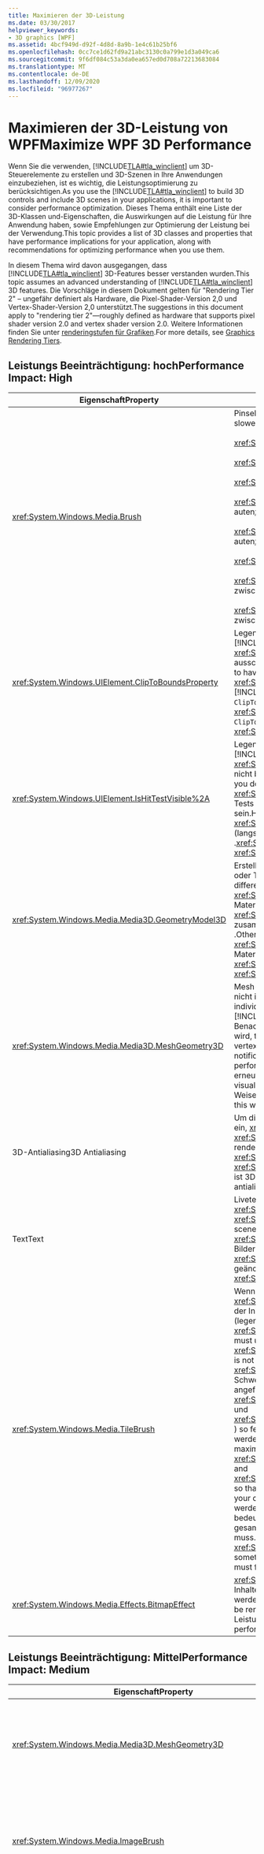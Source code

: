 ```yaml
---
title: Maximieren der 3D-Leistung
ms.date: 03/30/2017
helpviewer_keywords:
- 3D graphics [WPF]
ms.assetid: 4bcf949d-d92f-4d8d-8a9b-1e4c61b25bf6
ms.openlocfilehash: 0cc7ce1d62fd9a21abc3130c0a799e1d3a049ca6
ms.sourcegitcommit: 9f6df084c53a3da0ea657ed0d708a72213683084
ms.translationtype: MT
ms.contentlocale: de-DE
ms.lasthandoff: 12/09/2020
ms.locfileid: "96977267"
---
```

# <a name="maximize-wpf-3d-performance"></a><span data-ttu-id="2dce0-102">Maximieren der 3D-Leistung von WPF</span><span class="sxs-lookup"><span data-stu-id="2dce0-102">Maximize WPF 3D Performance</span></span>
<span data-ttu-id="2dce0-103">Wenn Sie die verwenden, [!INCLUDE[TLA#tla_winclient](../../../includes/tlasharptla-winclient-md.md)] um 3D-Steuerelemente zu erstellen und 3D-Szenen in Ihre Anwendungen einzubeziehen, ist es wichtig, die Leistungsoptimierung zu berücksichtigen.</span><span class="sxs-lookup"><span data-stu-id="2dce0-103">As you use the [!INCLUDE[TLA#tla_winclient](../../../includes/tlasharptla-winclient-md.md)] to build 3D controls and include 3D scenes in your applications, it is important to consider performance optimization.</span></span> <span data-ttu-id="2dce0-104">Dieses Thema enthält eine Liste der 3D-Klassen und-Eigenschaften, die Auswirkungen auf die Leistung für Ihre Anwendung haben, sowie Empfehlungen zur Optimierung der Leistung bei der Verwendung.</span><span class="sxs-lookup"><span data-stu-id="2dce0-104">This topic provides a list of 3D classes and properties that have performance implications for your application, along with recommendations for optimizing performance when you use them.</span></span>  
  
 <span data-ttu-id="2dce0-105">In diesem Thema wird davon ausgegangen, dass [!INCLUDE[TLA#tla_winclient](../../../includes/tlasharptla-winclient-md.md)] 3D-Features besser verstanden wurden.</span><span class="sxs-lookup"><span data-stu-id="2dce0-105">This topic assumes an advanced understanding of [!INCLUDE[TLA#tla_winclient](../../../includes/tlasharptla-winclient-md.md)] 3D features.</span></span> <span data-ttu-id="2dce0-106">Die Vorschläge in diesem Dokument gelten für "Rendering Tier 2" – ungefähr definiert als Hardware, die Pixel-Shader-Version 2,0 und Vertex-Shader-Version 2,0 unterstützt.</span><span class="sxs-lookup"><span data-stu-id="2dce0-106">The suggestions in this document apply to "rendering tier 2"—roughly defined as hardware that supports pixel shader version 2.0 and vertex shader version 2.0.</span></span> <span data-ttu-id="2dce0-107">Weitere Informationen finden Sie unter [renderingstufen für Grafiken](../advanced/graphics-rendering-tiers.md).</span><span class="sxs-lookup"><span data-stu-id="2dce0-107">For more details, see [Graphics Rendering Tiers](../advanced/graphics-rendering-tiers.md).</span></span>  
  
## <a name="performance-impact-high"></a><span data-ttu-id="2dce0-108">Leistungs Beeinträchtigung: hoch</span><span class="sxs-lookup"><span data-stu-id="2dce0-108">Performance Impact: High</span></span>  
  
|<span data-ttu-id="2dce0-109">Eigenschaft</span><span class="sxs-lookup"><span data-stu-id="2dce0-109">Property</span></span>|<span data-ttu-id="2dce0-110">Empfehlung</span><span class="sxs-lookup"><span data-stu-id="2dce0-110">Recommendation</span></span>|  
|-|-|  
|<xref:System.Windows.Media.Brush>|<span data-ttu-id="2dce0-111">Pinsel Geschwindigkeit (am schnellsten zum langsamsten):</span><span class="sxs-lookup"><span data-stu-id="2dce0-111">Brush speed (fastest to slowest):</span></span><br /><br /> <xref:System.Windows.Media.SolidColorBrush><br /><br /> <xref:System.Windows.Media.LinearGradientBrush><br /><br /> <xref:System.Windows.Media.ImageBrush><br /><br /> <span data-ttu-id="2dce0-112"><xref:System.Windows.Media.DrawingBrush> auten</span><span class="sxs-lookup"><span data-stu-id="2dce0-112"><xref:System.Windows.Media.DrawingBrush> (cached)</span></span><br /><br /> <span data-ttu-id="2dce0-113"><xref:System.Windows.Media.VisualBrush> auten</span><span class="sxs-lookup"><span data-stu-id="2dce0-113"><xref:System.Windows.Media.VisualBrush> (cached)</span></span><br /><br /> <xref:System.Windows.Media.RadialGradientBrush><br /><br /> <span data-ttu-id="2dce0-114"><xref:System.Windows.Media.DrawingBrush> nicht zwischengespeichert</span><span class="sxs-lookup"><span data-stu-id="2dce0-114"><xref:System.Windows.Media.DrawingBrush> (uncached)</span></span><br /><br /> <span data-ttu-id="2dce0-115"><xref:System.Windows.Media.VisualBrush> nicht zwischengespeichert</span><span class="sxs-lookup"><span data-stu-id="2dce0-115"><xref:System.Windows.Media.VisualBrush> (uncached)</span></span>|  
|<xref:System.Windows.UIElement.ClipToBoundsProperty>|<span data-ttu-id="2dce0-116">Legen `Viewport3D.ClipToBounds` Sie diese Einstellung auf false fest, wenn Sie [!INCLUDE[TLA#tla_winclient](../../../includes/tlasharptla-winclient-md.md)] den Inhalt eines nicht explizit <xref:System.Windows.Controls.Viewport3D> auf das Viewport3D's-Rechteck ausschneiden müssen.</span><span class="sxs-lookup"><span data-stu-id="2dce0-116">Set `Viewport3D.ClipToBounds` to false whenever you do not need to have [!INCLUDE[TLA#tla_winclient](../../../includes/tlasharptla-winclient-md.md)] explicitly clip the content of a <xref:System.Windows.Controls.Viewport3D> to the Viewport3D’s rectangle.</span></span> [!INCLUDE[TLA#tla_winclient](../../../includes/tlasharptla-winclient-md.md)] <span data-ttu-id="2dce0-117">das Clipping mit Antialiasing kann sehr langsam sein und `ClipToBounds` ist standardmäßig aktiviert (langsam) <xref:System.Windows.Controls.Viewport3D> .</span><span class="sxs-lookup"><span data-stu-id="2dce0-117">antialiased clipping can be very slow, and `ClipToBounds` is enabled (slow) by default on <xref:System.Windows.Controls.Viewport3D>.</span></span>|  
|<xref:System.Windows.UIElement.IsHitTestVisible%2A>|<span data-ttu-id="2dce0-118">Legen Sie diese Einstellung auf "false" fest `Viewport3D.IsHitTestVisible` , [!INCLUDE[TLA#tla_winclient](../../../includes/tlasharptla-winclient-md.md)] Wenn der Inhalt eines <xref:System.Windows.Controls.Viewport3D> beim Ausführen von Maus Treffer Tests nicht berücksichtigt werden muss.</span><span class="sxs-lookup"><span data-stu-id="2dce0-118">Set `Viewport3D.IsHitTestVisible` to false whenever you do not need [!INCLUDE[TLA#tla_winclient](../../../includes/tlasharptla-winclient-md.md)] to consider the content of a <xref:System.Windows.Controls.Viewport3D> when performing mouse hit testing.</span></span>  <span data-ttu-id="2dce0-119">Treffer Tests für 3D-Inhalte erfolgen in Software und können mit großen Netzen langsam sein.</span><span class="sxs-lookup"><span data-stu-id="2dce0-119">Hit testing 3D content is done in software and can be slow with large meshes.</span></span> <span data-ttu-id="2dce0-120"><xref:System.Windows.UIElement.IsHitTestVisible%2A> ist standardmäßig aktiviert (langsam) <xref:System.Windows.Controls.Viewport3D> .</span><span class="sxs-lookup"><span data-stu-id="2dce0-120"><xref:System.Windows.UIElement.IsHitTestVisible%2A> is enabled (slow) by default on <xref:System.Windows.Controls.Viewport3D>.</span></span>|  
|<xref:System.Windows.Media.Media3D.GeometryModel3D>|<span data-ttu-id="2dce0-121">Erstellen Sie unterschiedliche Modelle nur dann, wenn Sie unterschiedliche Materialien oder Transformationen benötigen.</span><span class="sxs-lookup"><span data-stu-id="2dce0-121">Create different models only when they require different Materials or Transforms.</span></span>  <span data-ttu-id="2dce0-122">Versuchen Sie andernfalls, viele <xref:System.Windows.Media.Media3D.GeometryModel3D> Instanzen mit denselben Materialien und Transformationen in ein paar größere <xref:System.Windows.Media.Media3D.GeometryModel3D> -und-Instanzen zusammenzufassen <xref:System.Windows.Media.Media3D.MeshGeometry3D> .</span><span class="sxs-lookup"><span data-stu-id="2dce0-122">Otherwise, try to coalesce many <xref:System.Windows.Media.Media3D.GeometryModel3D> instances with the same Materials and Transforms into a few larger <xref:System.Windows.Media.Media3D.GeometryModel3D> and <xref:System.Windows.Media.Media3D.MeshGeometry3D> instances.</span></span>|  
|<xref:System.Windows.Media.Media3D.MeshGeometry3D>|<span data-ttu-id="2dce0-123">Mesh-Animation – das Ändern einzelner Scheitel Punkte eines Netzes pro Frame – ist in nicht immer effizient [!INCLUDE[TLA#tla_winclient](../../../includes/tlasharptla-winclient-md.md)] .</span><span class="sxs-lookup"><span data-stu-id="2dce0-123">Mesh animation—changing the individual vertices of a mesh on a per-frame basis—is not always efficient in [!INCLUDE[TLA#tla_winclient](../../../includes/tlasharptla-winclient-md.md)].</span></span>  <span data-ttu-id="2dce0-124">Um die Auswirkungen von Änderungs Benachrichtigungen auf die Leistung zu minimieren, wenn jeder Scheitelpunkt geändert wird, trennen Sie das Mesh von der visuellen Struktur, bevor Sie die pro-vertexänderung durchführen.</span><span class="sxs-lookup"><span data-stu-id="2dce0-124">To minimize the performance impact of change notifications when each vertex is modified, detach the mesh from the visual tree before performing per-vertex modification.</span></span>  <span data-ttu-id="2dce0-125">Nachdem das Mesh geändert wurde, fügen Sie es erneut an den visuellen Baum an.</span><span class="sxs-lookup"><span data-stu-id="2dce0-125">Once the mesh has been modified, reattach it to the visual tree.</span></span>  <span data-ttu-id="2dce0-126">Versuchen Sie außerdem, die Größe der Netzen zu minimieren, die auf diese Weise animiert werden.</span><span class="sxs-lookup"><span data-stu-id="2dce0-126">Also, try to minimize the size of meshes that will be animated in this way.</span></span>|  
|<span data-ttu-id="2dce0-127">3D-Antialiasing</span><span class="sxs-lookup"><span data-stu-id="2dce0-127">3D Antialiasing</span></span>|<span data-ttu-id="2dce0-128">Um die renderinggeschwindigkeit zu erhöhen, deaktivieren Sie multisamplinggrad für ein, <xref:System.Windows.Controls.Viewport3D> indem Sie die angefügte-Eigenschaft <xref:System.Windows.Media.RenderOptions.EdgeMode%2A> auf `Aliased`</span><span class="sxs-lookup"><span data-stu-id="2dce0-128">To increase rendering speed, disable multisampling on a <xref:System.Windows.Controls.Viewport3D> by setting the attached property <xref:System.Windows.Media.RenderOptions.EdgeMode%2A> to `Aliased`.</span></span>  <span data-ttu-id="2dce0-129">Standardmäßig ist 3D-Antialiasing unter Windows mit vier Stichproben pro Pixel aktiviert.</span><span class="sxs-lookup"><span data-stu-id="2dce0-129">By default, 3D antialiasing is enabled on Windows with 4 samples per pixel.</span></span>|  
|<span data-ttu-id="2dce0-130">Text</span><span class="sxs-lookup"><span data-stu-id="2dce0-130">Text</span></span>|<span data-ttu-id="2dce0-131">Livetext in einer 3D-Szene (Live, da er sich in einem <xref:System.Windows.Media.DrawingBrush> oder <xref:System.Windows.Media.VisualBrush> befindet) kann langsam sein.</span><span class="sxs-lookup"><span data-stu-id="2dce0-131">Live text in a 3D scene (live because it’s in a <xref:System.Windows.Media.DrawingBrush> or <xref:System.Windows.Media.VisualBrush>) can be slow.</span></span> <span data-ttu-id="2dce0-132">Versuchen Sie stattdessen, Bilder des Texts (via) zu verwenden, <xref:System.Windows.Media.Imaging.RenderTargetBitmap> es sei denn, der Text wird geändert.</span><span class="sxs-lookup"><span data-stu-id="2dce0-132">Try to use images of the text instead (via <xref:System.Windows.Media.Imaging.RenderTargetBitmap>) unless the text will change.</span></span>|  
|<xref:System.Windows.Media.TileBrush>|<span data-ttu-id="2dce0-133">Wenn Sie ein <xref:System.Windows.Media.VisualBrush> oder ein <xref:System.Windows.Media.DrawingBrush> in einer 3D-Szene verwenden müssen, da der Inhalt des Pinsels nicht statisch ist, versuchen Sie, den Pinsel zwischenzuspeichern (legen Sie die angefügte-Eigenschaft <xref:System.Windows.Media.RenderOptions.CachingHint%2A> auf fest `Cache` ).</span><span class="sxs-lookup"><span data-stu-id="2dce0-133">If you must use a <xref:System.Windows.Media.VisualBrush> or a <xref:System.Windows.Media.DrawingBrush> in a 3D scene because the brush’s content is not static, try caching the brush (setting the attached property <xref:System.Windows.Media.RenderOptions.CachingHint%2A> to `Cache`).</span></span>  <span data-ttu-id="2dce0-134">Legen Sie die Schwellenwerte für den minimal-und Höchstwert für die Skalierung (mit den angefügten Eigenschaften <xref:System.Windows.Media.RenderOptions.CacheInvalidationThresholdMinimum%2A> und <xref:System.Windows.Media.RenderOptions.CacheInvalidationThresholdMaximum%2A> ) so fest, dass die zwischengespeicherten Pinsel nicht zu häufig erneut generiert werden, und behalten Sie gleichzeitig die gewünschte Qualität.</span><span class="sxs-lookup"><span data-stu-id="2dce0-134">Set the minimum and maximum scale invalidation thresholds (with the attached properties <xref:System.Windows.Media.RenderOptions.CacheInvalidationThresholdMinimum%2A> and <xref:System.Windows.Media.RenderOptions.CacheInvalidationThresholdMaximum%2A>) so that the cached brushes won’t be regenerated too frequently, while still maintaining your desired level of quality.</span></span>  <span data-ttu-id="2dce0-135">Standardmäßig <xref:System.Windows.Media.DrawingBrush> werden und <xref:System.Windows.Media.VisualBrush> nicht zwischengespeichert. das bedeutet, dass jedes Mal, wenn etwas mit dem Pinsel gezeichnet werden muss, der gesamte Inhalt des Pinsels erneut auf eine zwischen Oberfläche gerendert werden muss.</span><span class="sxs-lookup"><span data-stu-id="2dce0-135">By default, <xref:System.Windows.Media.DrawingBrush> and <xref:System.Windows.Media.VisualBrush> are not cached, meaning that every time something painted with the brush has to be re-rendered, the entire content of the brush must first be re-rendered to an intermediate surface.</span></span>|  
|<xref:System.Windows.Media.Effects.BitmapEffect>|<span data-ttu-id="2dce0-136"><xref:System.Windows.Media.Effects.BitmapEffect> erzwingt, dass alle betroffenen Inhalte ohne Hardwarebeschleunigung gerendert werden.</span><span class="sxs-lookup"><span data-stu-id="2dce0-136"><xref:System.Windows.Media.Effects.BitmapEffect> forces all affected content to be rendered without hardware acceleration.</span></span>  <span data-ttu-id="2dce0-137">Verwenden Sie nicht, um eine optimale Leistung zu erzielen <xref:System.Windows.Media.Effects.BitmapEffect> .</span><span class="sxs-lookup"><span data-stu-id="2dce0-137">For best performance, do not use <xref:System.Windows.Media.Effects.BitmapEffect>.</span></span>|  
  
## <a name="performance-impact-medium"></a><span data-ttu-id="2dce0-138">Leistungs Beeinträchtigung: Mittel</span><span class="sxs-lookup"><span data-stu-id="2dce0-138">Performance Impact: Medium</span></span>  
  
|<span data-ttu-id="2dce0-139">Eigenschaft</span><span class="sxs-lookup"><span data-stu-id="2dce0-139">Property</span></span>|<span data-ttu-id="2dce0-140">Empfehlung</span><span class="sxs-lookup"><span data-stu-id="2dce0-140">Recommendation</span></span>|  
|-|-|  
|<xref:System.Windows.Media.Media3D.MeshGeometry3D>|<span data-ttu-id="2dce0-141">Wenn ein Mesh so definiert ist, dass es Dreiecke mit freigegebenen Scheitel Punkten verwendet und diese Scheitel Punkte dieselbe Position, normale und Texturkoordinaten aufweisen, definieren Sie jeden freigegebenen Scheitelpunkt nur einmal, und definieren Sie dann die Dreiecke mit dem Index <xref:System.Windows.Media.Media3D.MeshGeometry3D.TriangleIndices%2A> .</span><span class="sxs-lookup"><span data-stu-id="2dce0-141">When a mesh is defined as abutting triangles with shared vertices and those vertices have the same position, normal, and texture coordinates, define each shared vertex only once and then define your triangles by index with <xref:System.Windows.Media.Media3D.MeshGeometry3D.TriangleIndices%2A>.</span></span>|  
|<xref:System.Windows.Media.ImageBrush>|<span data-ttu-id="2dce0-142">Versuchen Sie, die Textur Größen zu minimieren, wenn Sie die Größe explizit steuern (bei Verwendung von <xref:System.Windows.Media.Imaging.RenderTargetBitmap> und/oder <xref:System.Windows.Media.ImageBrush> ).</span><span class="sxs-lookup"><span data-stu-id="2dce0-142">Try to minimize texture sizes when you have explicit control over the size (when you’re using a <xref:System.Windows.Media.Imaging.RenderTargetBitmap> and/or an <xref:System.Windows.Media.ImageBrush>).</span></span>  <span data-ttu-id="2dce0-143">Beachten Sie, dass mit niedrigerer Auflösung die Qualität der visuellen Qualität beeinträchtigt werden kann, um das richtige Gleichgewicht zwischen Qualität und Leistung zu finden.</span><span class="sxs-lookup"><span data-stu-id="2dce0-143">Note that lower resolution textures can decrease visual quality, so try to find the right balance between quality and performance.</span></span>|  
|<span data-ttu-id="2dce0-144">Opacity</span><span class="sxs-lookup"><span data-stu-id="2dce0-144">Opacity</span></span>|<span data-ttu-id="2dce0-145">Verwenden Sie beim Rendern von durchlässigen 3D-Inhalten (z. b. Reflektionen) die Deckkraft Eigenschaften für Pinsel oder Material (über <xref:System.Windows.Media.Brush.Opacity%2A> oder <xref:System.Windows.Media.Media3D.DiffuseMaterial.Color%2A> ), anstatt eine separate Durchlässigkeit zu erstellen, <xref:System.Windows.Controls.Viewport3D> indem `Viewport3D.Opacity` Sie auf einen Wert kleiner als 1 festlegen.</span><span class="sxs-lookup"><span data-stu-id="2dce0-145">When rendering translucent 3D content (such as reflections), use the opacity properties on brushes or materials (via <xref:System.Windows.Media.Brush.Opacity%2A> or <xref:System.Windows.Media.Media3D.DiffuseMaterial.Color%2A>) instead of creating a separate translucent <xref:System.Windows.Controls.Viewport3D> by setting `Viewport3D.Opacity` to a value less than 1.</span></span>|  
|<xref:System.Windows.Controls.Viewport3D>|<span data-ttu-id="2dce0-146">Minimieren Sie die Anzahl der Objekte, die <xref:System.Windows.Controls.Viewport3D> in einer Szene verwendet werden.</span><span class="sxs-lookup"><span data-stu-id="2dce0-146">Minimize the number of <xref:System.Windows.Controls.Viewport3D> objects you’re using in a scene.</span></span>  <span data-ttu-id="2dce0-147">Fügen Sie viele 3D-Modelle im gleichen Viewport3D ein, anstatt separate Viewport3D-Instanzen für jedes Modell zu erstellen.</span><span class="sxs-lookup"><span data-stu-id="2dce0-147">Put many 3D models in the same Viewport3D rather than creating separate Viewport3D instances for each model.</span></span>|  
|<xref:System.Windows.Freezable>|<span data-ttu-id="2dce0-148">In der Regel ist es vorteilhaft, <xref:System.Windows.Media.Media3D.MeshGeometry3D> , <xref:System.Windows.Media.Media3D.GeometryModel3D> , Pinsel und Materialien wiederzuverwenden.</span><span class="sxs-lookup"><span data-stu-id="2dce0-148">Typically it’s beneficial to reuse <xref:System.Windows.Media.Media3D.MeshGeometry3D>, <xref:System.Windows.Media.Media3D.GeometryModel3D>, Brushes, and Materials.</span></span>  <span data-ttu-id="2dce0-149">Alle sind multiparametrierbar, da Sie von abgeleitet sind `Freezable` .</span><span class="sxs-lookup"><span data-stu-id="2dce0-149">All are multiparentable since they’re derived from `Freezable`.</span></span>|  
|<xref:System.Windows.Freezable>|<span data-ttu-id="2dce0-150">Ruft die-Methode für frei wählbare Elemente <xref:System.Windows.Freezable.Freeze%2A> auf, wenn deren Eigenschaften in der Anwendung unverändert bleiben.</span><span class="sxs-lookup"><span data-stu-id="2dce0-150">Call the <xref:System.Windows.Freezable.Freeze%2A> method on Freezables when their properties will remain unchanged in your application.</span></span>  <span data-ttu-id="2dce0-151">Durch das Einfrieren können Arbeits Sätze verringert und die Geschwindigkeit erhöht werden.</span><span class="sxs-lookup"><span data-stu-id="2dce0-151">Freezing can decrease working set and increase speed.</span></span>|  
|<xref:System.Windows.Media.Brush>|<span data-ttu-id="2dce0-152">Verwenden Sie <xref:System.Windows.Media.ImageBrush> anstelle von <xref:System.Windows.Media.VisualBrush> oder, <xref:System.Windows.Media.DrawingBrush> Wenn sich der Inhalt des Pinsels nicht ändert.</span><span class="sxs-lookup"><span data-stu-id="2dce0-152">Use <xref:System.Windows.Media.ImageBrush> instead of <xref:System.Windows.Media.VisualBrush> or <xref:System.Windows.Media.DrawingBrush> when the content of the brush will not change.</span></span>  <span data-ttu-id="2dce0-153">2D-Inhalte können in eine <xref:System.Windows.Controls.Image> über konvertiert <xref:System.Windows.Media.Imaging.RenderTargetBitmap> und dann in verwendet werden <xref:System.Windows.Media.ImageBrush> .</span><span class="sxs-lookup"><span data-stu-id="2dce0-153">2D content can be converted to an <xref:System.Windows.Controls.Image> via <xref:System.Windows.Media.Imaging.RenderTargetBitmap> and then used in an <xref:System.Windows.Media.ImageBrush>.</span></span>|  
|<xref:System.Windows.Media.Media3D.GeometryModel3D.BackMaterial%2A>|<span data-ttu-id="2dce0-154">Verwenden <xref:System.Windows.Media.Media3D.GeometryModel3D.BackMaterial%2A> Sie nicht, es sei denn, Sie müssen tatsächlich die hintergesichter Ihres anzeigen <xref:System.Windows.Media.Media3D.GeometryModel3D> .</span><span class="sxs-lookup"><span data-stu-id="2dce0-154">Don’t use <xref:System.Windows.Media.Media3D.GeometryModel3D.BackMaterial%2A> unless you actually need to see the back faces of your <xref:System.Windows.Media.Media3D.GeometryModel3D>.</span></span>|  
|<xref:System.Windows.Media.Media3D.Light>|<span data-ttu-id="2dce0-155">Leichte Geschwindigkeit (am schnellsten zum langsamsten):</span><span class="sxs-lookup"><span data-stu-id="2dce0-155">Light speed (fastest to slowest):</span></span><br /><br /> <xref:System.Windows.Media.Media3D.AmbientLight><br /><br /> <xref:System.Windows.Media.Media3D.DirectionalLight><br /><br /> <xref:System.Windows.Media.Media3D.PointLight><br /><br /> <xref:System.Windows.Media.Media3D.SpotLight>|  
|<xref:System.Windows.Media.Media3D.MeshGeometry3D>|<span data-ttu-id="2dce0-156">Versuchen Sie, die gittergrößen unter diesen Grenzwerten beizubehalten:</span><span class="sxs-lookup"><span data-stu-id="2dce0-156">Try to keep mesh sizes under these limits:</span></span><br /><br /> <span data-ttu-id="2dce0-157"><xref:System.Windows.Media.Media3D.MeshGeometry3D.Positions%2A>: 20.001 <xref:System.Windows.Media.Media3D.Point3D> Instanzen</span><span class="sxs-lookup"><span data-stu-id="2dce0-157"><xref:System.Windows.Media.Media3D.MeshGeometry3D.Positions%2A>: 20,001 <xref:System.Windows.Media.Media3D.Point3D> instances</span></span><br /><br /> <span data-ttu-id="2dce0-158"><xref:System.Windows.Media.Media3D.MeshGeometry3D.TriangleIndices%2A>: 60.003 <xref:System.Int32> Instanzen</span><span class="sxs-lookup"><span data-stu-id="2dce0-158"><xref:System.Windows.Media.Media3D.MeshGeometry3D.TriangleIndices%2A>: 60,003 <xref:System.Int32> instances</span></span>|  
|<xref:System.Windows.Media.Media3D.Material>|<span data-ttu-id="2dce0-159">Material Geschwindigkeit (am schnellsten zum langsamsten):</span><span class="sxs-lookup"><span data-stu-id="2dce0-159">Material speed (fastest to slowest):</span></span><br /><br /> <xref:System.Windows.Media.Media3D.EmissiveMaterial><br /><br /> <xref:System.Windows.Media.Media3D.DiffuseMaterial><br /><br /> <xref:System.Windows.Media.Media3D.SpecularMaterial>|  
|<xref:System.Windows.Media.Brush>|[!INCLUDE[TLA#tla_winclient](../../../includes/tlasharptla-winclient-md.md)] <span data-ttu-id="2dce0-160">3D deaktiviert nicht alle unsichtbaren Pinsel (schwarze Ambient-Pinsel, Clear-Pinsel usw.) auf konsistente Weise.</span><span class="sxs-lookup"><span data-stu-id="2dce0-160">3D doesn't opt out of invisible brushes (black ambient brushes, clear brushes, etc.) in a consistent way.</span></span>  <span data-ttu-id="2dce0-161">Sie sollten diese in Ihrer Szene weglassen.</span><span class="sxs-lookup"><span data-stu-id="2dce0-161">Consider omitting these from your scene.</span></span>|  
|<xref:System.Windows.Media.Media3D.MaterialGroup>|<span data-ttu-id="2dce0-162">Jede <xref:System.Windows.Media.Media3D.Material> in einer <xref:System.Windows.Media.Media3D.MaterialGroup> bewirkt einen weiteren Renderingdurchlauf, sodass auch viele Materialien, auch einfache Materialien, die Füll Anforderungen Ihrer GPU erheblich erhöhen können.</span><span class="sxs-lookup"><span data-stu-id="2dce0-162">Each <xref:System.Windows.Media.Media3D.Material> in a <xref:System.Windows.Media.Media3D.MaterialGroup> causes another rendering pass, so including many materials, even simple materials, can dramatically increase the fill demands on your GPU.</span></span>  <span data-ttu-id="2dce0-163">Minimieren Sie die Anzahl der Materialien in Ihrem <xref:System.Windows.Media.Media3D.MaterialGroup> .</span><span class="sxs-lookup"><span data-stu-id="2dce0-163">Minimize the number of materials in your <xref:System.Windows.Media.Media3D.MaterialGroup>.</span></span>|  
  
## <a name="performance-impact-low"></a><span data-ttu-id="2dce0-164">Leistungs Beeinträchtigung: gering</span><span class="sxs-lookup"><span data-stu-id="2dce0-164">Performance Impact: Low</span></span>  
  
|<span data-ttu-id="2dce0-165">Eigenschaft</span><span class="sxs-lookup"><span data-stu-id="2dce0-165">Property</span></span>|<span data-ttu-id="2dce0-166">Empfehlung</span><span class="sxs-lookup"><span data-stu-id="2dce0-166">Recommendation</span></span>|  
|-|-|  
|<xref:System.Windows.Media.Media3D.Transform3DGroup>|<span data-ttu-id="2dce0-167">Wenn Sie keine Animation oder Datenbindung benötigen, anstatt eine Transformations Gruppe mit mehreren Transformationen zu verwenden, verwenden Sie eine einzelne <xref:System.Windows.Media.Media3D.MatrixTransform3D> , und legen Sie Sie auf das Produkt aller Transformationen fest, die andernfalls unabhängig voneinander in der Transformations Gruppe vorhanden wären.</span><span class="sxs-lookup"><span data-stu-id="2dce0-167">When you don’t need animation or data binding, instead of using a transform group containing multiple transforms, use a single <xref:System.Windows.Media.Media3D.MatrixTransform3D>, setting it to be the product of all the transforms that would otherwise exist independently in the transform group.</span></span>|  
|<xref:System.Windows.Media.Media3D.Light>|<span data-ttu-id="2dce0-168">Minimieren Sie die Anzahl der Lichter in Ihrer Szene.</span><span class="sxs-lookup"><span data-stu-id="2dce0-168">Minimize the number of lights in your scene.</span></span> <span data-ttu-id="2dce0-169">Zu viele Beleuchtung in einer Szene erzwingen das [!INCLUDE[TLA#tla_winclient](../../../includes/tlasharptla-winclient-md.md)] zurückkehren zum Software Rendering.</span><span class="sxs-lookup"><span data-stu-id="2dce0-169">Too many lights in a scene will force [!INCLUDE[TLA#tla_winclient](../../../includes/tlasharptla-winclient-md.md)] to fall back to software rendering.</span></span>  <span data-ttu-id="2dce0-170">Die Grenzwerte liegen ungefähr 110 <xref:System.Windows.Media.Media3D.DirectionalLight> Objekten, 70 <xref:System.Windows.Media.Media3D.PointLight> Objekten oder 40 <xref:System.Windows.Media.Media3D.SpotLight> Objekten.</span><span class="sxs-lookup"><span data-stu-id="2dce0-170">The limits are roughly 110 <xref:System.Windows.Media.Media3D.DirectionalLight> objects, 70 <xref:System.Windows.Media.Media3D.PointLight> objects, or 40 <xref:System.Windows.Media.Media3D.SpotLight> objects.</span></span>|  
|<xref:System.Windows.Media.Media3D.ModelVisual3D>|<span data-ttu-id="2dce0-171">Trennen Sie das Verschieben von Objekten von statischen Objekten, indem Sie Sie in separaten <xref:System.Windows.Media.Media3D.ModelVisual3D> Instanzen platzieren.</span><span class="sxs-lookup"><span data-stu-id="2dce0-171">Separate moving objects from static objects by putting them in separate <xref:System.Windows.Media.Media3D.ModelVisual3D> instances.</span></span>  <span data-ttu-id="2dce0-172">ModelVisual3D ist "schwerer" als, <xref:System.Windows.Media.Media3D.GeometryModel3D> da transformierte Grenzen zwischengespeichert werden.</span><span class="sxs-lookup"><span data-stu-id="2dce0-172">ModelVisual3D is "heavier" than <xref:System.Windows.Media.Media3D.GeometryModel3D> because it caches transformed bounds.</span></span>  <span data-ttu-id="2dce0-173">GeometryModel3D ist als Modell optimiert. ModelVisual3D ist als Szene Knoten optimiert.</span><span class="sxs-lookup"><span data-stu-id="2dce0-173">GeometryModel3D is optimized to be a model; ModelVisual3D is optimized to be a scene node.</span></span>  <span data-ttu-id="2dce0-174">Verwenden Sie ModelVisual3D, um freigegebene Instanzen von GeometryModel3D in die Szene einzufügen.</span><span class="sxs-lookup"><span data-stu-id="2dce0-174">Use ModelVisual3D to put shared instances of GeometryModel3D into the scene.</span></span>|  
|<xref:System.Windows.Media.Media3D.Light>|<span data-ttu-id="2dce0-175">Minimieren Sie die Häufigkeit, mit der Sie die Anzahl der Lichter in der Szene ändern.</span><span class="sxs-lookup"><span data-stu-id="2dce0-175">Minimize the number of times you change the number of lights in the scene.</span></span>  <span data-ttu-id="2dce0-176">Jede Änderung der Licht Anzahl erzwingt die Neugenerierung und Neukompilierung eines Shaders, es sei denn, diese Konfiguration war zuvor vorhanden (und der Shader wurde deshalb zwischengespeichert).</span><span class="sxs-lookup"><span data-stu-id="2dce0-176">Each change of light count forces a shader regeneration and recompilation unless that configuration has existed previously (and thus had its shader cached).</span></span>|  
|<span data-ttu-id="2dce0-177">Hell</span><span class="sxs-lookup"><span data-stu-id="2dce0-177">Light</span></span>|<span data-ttu-id="2dce0-178">Schwarze Ampeln sind nicht sichtbar, aber Sie werden der Rendering-Zeit hinzugefügt. Sie sollten Sie weglassen.</span><span class="sxs-lookup"><span data-stu-id="2dce0-178">Black lights won’t be visible, but they will add to render time; consider omitting them.</span></span>|  
|<xref:System.Windows.Media.Media3D.MeshGeometry3D>|<span data-ttu-id="2dce0-179">Um die Konstruktionszeit von großen Auflistungen in zu minimieren [!INCLUDE[TLA#tla_winclient](../../../includes/tlasharptla-winclient-md.md)] , z. b. MeshGeometry3D's <xref:System.Windows.Media.Media3D.MeshGeometry3D.Positions%2A> , <xref:System.Windows.Media.Media3D.MeshGeometry3D.Normals%2A> , <xref:System.Windows.Media.Media3D.MeshGeometry3D.TextureCoordinates%2A> und, stellen Sie <xref:System.Windows.Media.Media3D.MeshGeometry3D.TriangleIndices%2A> die Auflistungen vor der Wert Population vorab in der Größe.</span><span class="sxs-lookup"><span data-stu-id="2dce0-179">To minimize the construction time of large collections in [!INCLUDE[TLA#tla_winclient](../../../includes/tlasharptla-winclient-md.md)], such as a MeshGeometry3D’s <xref:System.Windows.Media.Media3D.MeshGeometry3D.Positions%2A>, <xref:System.Windows.Media.Media3D.MeshGeometry3D.Normals%2A>, <xref:System.Windows.Media.Media3D.MeshGeometry3D.TextureCoordinates%2A>, and <xref:System.Windows.Media.Media3D.MeshGeometry3D.TriangleIndices%2A>, pre-size the collections before value population.</span></span> <span data-ttu-id="2dce0-180">Übergeben Sie, wenn möglich, die von den Auflistungs-Konstruktoren vorab aufgefüllten Datenstrukturen wie Arrays oder Listen.</span><span class="sxs-lookup"><span data-stu-id="2dce0-180">If possible, pass the collections’ constructors prepopulated data structures such as arrays or Lists.</span></span>|  
  
## <a name="see-also"></a><span data-ttu-id="2dce0-181">Siehe auch</span><span class="sxs-lookup"><span data-stu-id="2dce0-181">See also</span></span>

- [<span data-ttu-id="2dce0-182">Übersicht über 3D-Grafiken</span><span class="sxs-lookup"><span data-stu-id="2dce0-182">3D Graphics Overview</span></span>](3-d-graphics-overview.md)
